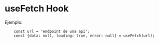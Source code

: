 # useFetch Hook

Ejemplo:

```
    const url = 'endpoint de una api';
    const {data: null, loading: true, error: null} = useFetch(url);
```